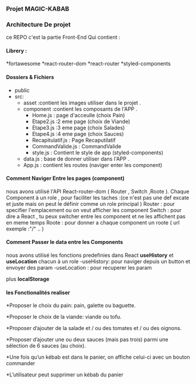 ### Projet MAGIC-KABAB 

### Architecture De projet 

ce REPO c'est la partie Front-End Qui contient :

 #### Librery :

*fortawesome 
*react-router-dom
*react-router
*styled-components

#### Dossiers & Fichiers
* public 
* src:
   * asset :contient les images utiliser dans le projet . 
   * component :contient les composants de l'APP .
       * Home.js   : page d'acceulle (choix  Pain)
       * Etape2.js :2 eme page (choix de Viande)
       * Etape3.js :3 eme page (choix Salades)
       * Etape4.js :4 eme page (choix Sauces)
       * Recapitulatif.js : Page Recaputilatif
       * CommandValide.js : CommandValide
       * style.js : Contient le style de app (styled-components)
   * data.js : base de donner utiliser dans l'APP .
   * App.js : contient les routes (naviger enter les component)

#### Comment Naviger Entre les pages (component)

nous avons utilisé l'API React-router-dom ( Router , Switch ,Roote ).
Chaque Component à un role , pour faciliter les taches  :(ce n'est pas une def excate et juste mais on peut le définir comme un role principal )
Router : pour specifier l'emplacement ou on veut afficher les component 
Switch : pour dire a React , tu peux switcher entre les component et ne les affichent pas  en meme temps 
Roote  : pour donner a chaque component un roote ( url exemple :"/" .. )

#### Comment Passer le data entre les Components

nous avons utilisé les fonctions predefinies dans React **useHistory** et  **useLocation** chacun à un role
-useHistory: pour naviger depuis un button et envoyer des param
-useLocation : pour recuperer les param 

plus **localStorage**

#### les Fonctionalités realiser 

*Proposer le choix du pain: pain, galette ou baguette.

*Proposer le choix de la viande: viande ou tofu.

*Proposer d’ajouter de la salade et / ou des tomates et / ou des oignons.

*Proposer d’ajouter une ou deux sauces (mais pas trois) parmi une sélection de 6 sauces
(au choix).

*Une fois qu’un kébab est dans le panier, on affiche celui-ci avec un bouton commander

*L’utilisateur peut supprimer un kébab du panier


